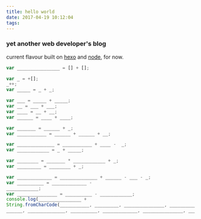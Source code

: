 ```yaml
---
title: hello world
date: 2017-04-19 10:12:04
tags:
---
```


### yet another web developer's blog

current flavour built on [hexo](https://hexo.io/) and [node](https://nodejs.org/en/), for now.

``` javascript
var ________________ = [] + [];

var _ = +[];
_++;
var _____ = _ + _;

var ___ = _____ + _____;
var __ = ___ + ___;
var ____ = __ + __;
var ______ = ____ + ____;

var _______ = ______ + _;
var ___________ = ______ + ______ + __;

var ______________ = ___________ + ____ -  _;
var ____________ = _ + _____;

var ________ = _______ * ____________ + _;
var _________ = ________ + _;

var _____________ = ______________ + ______ - ___ - _;
var __________ = _____________ -
____________;
var _______________ = __________ - ____________;
console.log(________________ +
String.fromCharCode(___________, _________, _______________, _______________, __________,
______, ______________, __________, _____________, _______________, ________, _______));

```